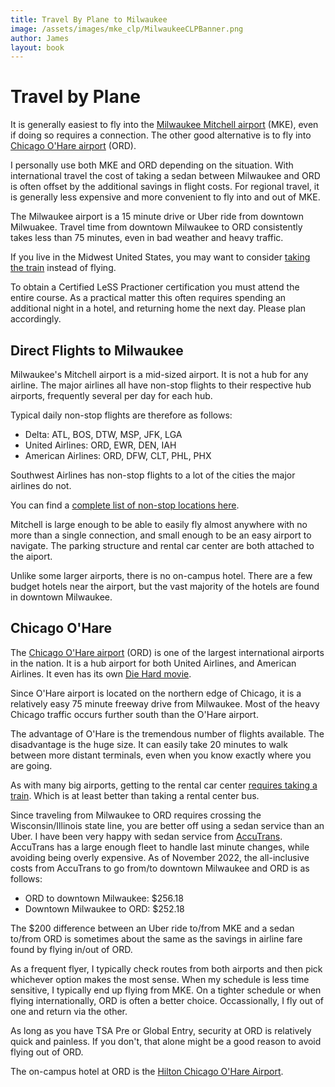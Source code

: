 ```yaml
---
title: Travel By Plane to Milwaukee
image: /assets/images/mke_clp/MilwaukeeCLPBanner.png
author: James
layout: book
---
```


# Travel by Plane

It is generally easiest to fly into the [Milwaukee Mitchell airport](https://www.mitchellairport.com/) (MKE), even if doing so requires a connection. The other good alternative is to fly into [Chicago O'Hare airport](https://www.flychicago.com/ohare/home/pages/default.aspx) (ORD).

I personally use both MKE and ORD depending on the situation. With international travel the cost of taking a sedan between Milwaukee and ORD is often offset by the additional savings in flight costs. For regional travel, it is generally less expensive and more convenient to fly into and out of MKE.

The Milwaukee airport is a 15 minute drive or Uber ride from downtown Milwuakee. Travel time from downtown Milwaukee to ORD consistently takes less than 75 minutes, even in bad weather and heavy traffic.

If you live in the Midwest United States, you may want to consider [taking the train]({{site.url}}{{site.baseurl}}/mke_clp/train) instead of flying.

To obtain a Certified LeSS Practioner certification you must attend the entire course. As a practical matter this often requires spending an additional night in a hotel, and returning home the next day. Please plan accordingly.


## Direct Flights to Milwaukee

Milwaukee's Mitchell airport is a mid-sized airport. It is not a hub for any airline. The major airlines all have non-stop flights to their respective hub airports, frequently several per day for each hub.

Typical daily non-stop flights are therefore as follows:
* Delta: ATL, BOS, DTW, MSP, JFK, LGA
* United Airlines: ORD, EWR, DEN, IAH
* American Airlines: ORD, DFW, CLT, PHL, PHX

Southwest Airlines has non-stop flights to a lot of the cities the major airlines do not.

You can find a [complete list of non-stop locations here](https://www.mitchellairport.com/flights-airlines/cities-served-nonstop).

Mitchell is large enough to be able to easily fly almost anywhere with no more than a single connection, and small enough to be an easy airport to navigate. The parking structure and rental car center are both attached to the aiport.

Unlike some larger airports, there is no on-campus hotel. There are a few budget hotels near the airport, but the vast majority of the hotels are found in downtown Milwaukee.

## Chicago O'Hare

The [Chicago O'Hare airport](https://www.flychicago.com/ohare/home/pages/default.aspx) (ORD) is one of the largest international airports in the nation. It is a hub airport for both United Airlines, and American Airlines. It even has its own [Die Hard movie](https://www.imdb.com/title/tt0099423/).

Since O'Hare airport is located on the northern edge of Chicago, it is a relatively easy 75 minute freeway drive from Milwaukee. Most of the heavy Chicago traffic occurs further south than the O'Hare airport.

The advantage of O'Hare is the tremendous number of flights available. The disadvantage is the huge size. It can easily take 20 minutes to walk between more distant terminals, even when you know exactly where you are going.

As with many big airports, getting to the rental car center [requires taking a train](https://www.flychicago.com/ohare/ServicesAmenities/services/Pages/transitupdate.aspx). Which is at least better than taking a rental center bus.

Since traveling from Milwaukee to ORD requires crossing the Wisconsin/Illinois state line, you are better off using a sedan service than an Uber. I have been very happy with sedan service from [AccuTrans](https://accutransgroup.com/). AccuTrans has a large enough fleet to handle last minute changes, while avoiding being overly expensive. As of November 2022, the all-inclusive costs from AccuTrans to go from/to downtown Milwaukee and ORD is as follows:

* ORD to downtown Milwaukee: $256.18
* Downtown Milwaukee to ORD: $252.18

The $200 difference between an Uber ride to/from MKE and a sedan to/from ORD is sometimes about the same as the savings in airline fare found by flying in/out of ORD.

As a frequent flyer, I typically check routes from both airports and then pick whichever option makes the most sense. When my schedule is less time sensitive, I typically end up flying from MKE. On a tighter schedule or when flying internationally, ORD is often a better choice. Occassionally, I fly out of one and return via the other.

As long as you have TSA Pre or Global Entry, security at ORD is relatively quick and painless. If you don't, that alone might be a good reason to avoid flying out of ORD.

The on-campus hotel at ORD is the [Hilton Chicago O'Hare Airport](https://www.hilton.com/en/hotels/chiohhh-hilton-chicago-ohare-airport/).






